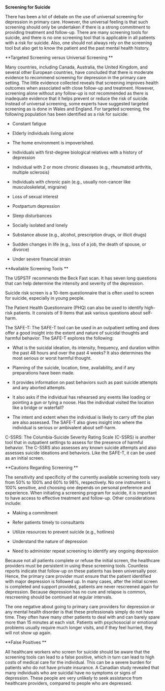 **Screening for Suicide**

There has been a lot of debate on the use of universal screening for depression in primary care. However, the universal feeling is that such screening should only be undertaken if there is a strong commitment to providing treatment and follow-up. There are many screening tools for suicide, and there is no one screening tool that is applicable in all patients with a risk for suicide. Also, one should not always rely on the screening tool but also get to know the patient and the past mental health history.

**Targeted Screening versus Universal Screening
**

Many countries, including Canada, Australia, the United Kingdom, and several other European countries, have concluded that there is moderate evidence to recommend screening for depression in the primary care setting. The little evidence collected reveals that screening improves health outcomes when associated with close follow-up and treatment. However, screening alone without any follow-up is not recommended as there is inadequate evidence that it helps prevent or reduce the risk of suicide. Instead of universal screening, some experts have suggested targeted screening as is done in Wales and England. For targeted screening, the following population has been identified as a risk for suicide:

- Constant fatigue

- Elderly individuals living alone

- The home environment is impoverished.

- Individuals with first-degree biological relatives with a history of depression

- Individual with 2 or more chronic diseases (e.g., rheumatoid arthritis, multiple sclerosis)

- Individuals with chronic pain (e.g., usually non-cancer like musculoskeletal, migraine)

- Loss of sexual interest

- Postpartum depression

- Sleep disturbances

- Socially isolated and lonely

- Substance abuse (e.g., alcohol, prescription drugs, or illicit drugs)

- Sudden changes in life (e.g., loss of a job, the death of spouse, or divorce)

- Under severe financial strain

**Available Screening Tools
**

The USPSTF recommends the Beck Fast scan. It has seven long questions that can help determine the intensity and severity of the depression.

Suicide risk screen is a 10-item questionnaire that is often used to screen for suicide, especially in young people.

The Patient Health Questionnaire (PHQ) can also be used to identify high-risk patients. It consists of 9 items that ask various questions about self-harm.

The SAFE-T: The SAFE-T tool can be used in an outpatient setting and does offer a good insight into the extent and nature of suicidal thoughts and harmful behavior. The SAFE-T explores the following:

- What is the suicidal ideation, its intensity, frequency, and duration within the past 48 hours and over the past 4 weeks? It also determines the most serious or worst harmful thought.

- Planning of the suicide, location, time, availability, and if any preparations have been made.

- It provides information on past behaviors such as past suicide attempts and any aborted attempts.

- It also asks if the individual has rehearsed any events like loading or pointing a gun or tying a noose. Has the individual visited the location like a bridge or waterfall?

- The intent and extent when the individual is likely to carry off the plan are also assessed. The SAFE-T also gives insight into where the individual is serious or ambivalent about self-harm.

C-SSRS: The Columbia-Suicide Severity Rating Scale (C-SSRS) is another tool that in outpatient settings to assess for the presence of harmful behavior. The C-SSRS also assesses any known suicide attempts and also assesses suicide ideations and behaviors. Like the SAFE-T, it can be used as an initial screen.

**Cautions Regarding Screening
**

The sensitivity and specificity of the currently available screening tools vary from 50% to 100% and 60% to 98%, respectively. No one instrument is 100% sensitive, and choosing one depends on personal preference and experience. When initiating a screening program for suicide, it is important to have access to effective treatment and follow-up. Other considerations include:

- Making a commitment

- Refer patients timely to consultants

- Utilize resources to prevent suicide (e.g., hotlines)

- Understand the nature of depression

- Need to administer repeat screening to identify any ongoing depression

Because not all patients complete or refuse the initial screen, the healthcare providers must be persistent in using these screening tools. Countless reports indicate that follow-up on these patients has been universally poor. Hence, the primary care provider must ensure that the patient identified with major depression is followed up. In many cases, after the initial screen is completed and support provided, patients are never rescreened again for depression. Because depression has no cure and relapse is common, rescreening should be continued at regular intervals.

The one negative about going to primary care providers for depression or any mental health disorder is that these professionals simply do not have time. They often have many other patients to deal with and can barely spare more than 15 minutes at each visit. Patients with psychosocial or emotional problems usually require much longer visits, and if they feel hurried, they will not show up again.

**False Positives
**

All healthcare workers who screen for suicide should be aware that the screening tools can lead to a false positive, which in turn can lead to high costs of medical care for the individual. This can be a severe burden for patients who do not have private insurance. A Canadian study revealed that many individuals who are suicidal have no symptoms or signs of depression. These people are very unlikely to seek assistance from healthcare providers, compared to people who are depressed.